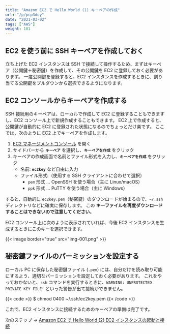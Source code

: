 ```yaml
---
title: "Amazon EC2 で Hello World (1) キーペアの作成"
url: "/p/pcp3doy"
date: "2021-03-02"
tags: ["AWS"]
weight: 101
---
```


EC2 を使う前に SSH キーペアを作成しておく
----

立ち上げた EC2 インスタンスは SSH で接続して操作するため、まずはキーペア（公開鍵＋秘密鍵）を作成して、その公開鍵を EC2 に登録しておく必要があります。
一度公開鍵を登録すると、EC2 インスタンスを作成するときに、割り当てる公開鍵をプルダウンから選択できるようになります。


EC2 コンソールからキーペアを作成する
----

SSH 接続用のキーペアは、ローカルで作成して EC2 に登録することもできますし、EC2 コンソール上で新規作成することもできます。
EC2 上で作成すると、公開鍵が自動的に EC2 に登録された状態になるのでちょっとだけ楽です。
ここでは、次のように EC2 上でキーペアを作成します。

1. [EC2 マネージメントコンソール](https://console.aws.amazon.com/ec2/v2/home) を開く
1. サイドバーから __`キーペア`__ を選択し、__`キーペアを作成`__ をクリック
1. キーペアの作成画面で名前とファイル形式を入力し、__`キーペアを作成`__ をクリック
    - 名前: __`ec2key`__ など自由に入力
    - ファイル形式:（使用する SSH クライアントに合わせて選択）
        - `pem` 形式 ... OpenSSH を使う場合（主に Linux/macOS）
        - `ppk` 形式 ... PuTTY を使う場合（主に Windows）

すると、自動的に `ec2key.pem`（秘密鍵）のダウンロードが始まるので、`~/.ssh` ディレクトリなどに確実に保存します。
この __キーファイルを再度ダウンロードすることはできないので注意してください__。

EC2 コンソール上に次のように表示されていれば、今後 EC2 インスタンスを生成するときにこのキーを選択できます。

{{< image border="true" src="img-001.png" >}}


秘密鍵ファイルのパーミッションを設定する
----

ローカル PC に保存した秘密鍵ファイル (`.pem`) には、自分だけを読み取り可能にするよう、適切なパーミッションを設定しておく必要があります。
これをやっておかないと、`ssh` コマンドを実行するときに、`WARNING: UNPROTECTED PRIVATE KEY FILE!` といった警告が出て接続ができません。

{{< code >}}
$ chmod 0400 ~/.ssh/ec2key.pem
{{< /code >}}

これで、EC2 インスタンスに接続するためのキーペアの準備は完了です。

次のステップ → [Amazon EC2 で Hello World (2) EC2 インスタンスの起動と接続](/p/whu7hr3)

